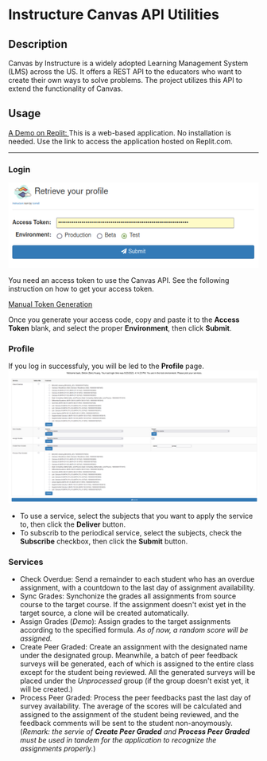 # Instructure Canvas API Utilities
## Description
  Canvas by Instructure is a widely adopted Learning Management System (LMS) across the US. It offers a REST API to the educators who want to create their own ways to solve problems. The project utilizes this API to extend the functionality of Canvas.
## Usage

<a href=https://canvas-api-utility.manifold1985.repl.co target=_blank>A Demo on Replit: </a>
This is a web-based application. No installation is needed. Use the link to access the application hosted on Replit.com.

---
### Login
![Login page](https://github.com/benhuangbmj/canvasApiUtility/blob/826532012c1de939d65b57601614c6b8df8e39db/img/Login.png)

You need an access token to use the Canvas API. See the following instruction on how to get your access token.

[Manual Token Generation](https://canvas.instructure.com/doc/api/file.oauth.html#manual-token-generation)

Once you generate your access code, copy and paste it to the **Access Token** blank, and select the proper **Environment**, then click **Submit**.

### Profile
If you log in successfuly, you will be led to the **Profile** page.
![Profile page](https://github.com/benhuangbmj/canvasApiUtility/blob/826532012c1de939d65b57601614c6b8df8e39db/img/profile.PNG)
- To use a service, select the subjects that you want to apply the service to, then click the **Deliver** button.
- To subscrib to the periodical service, select the subjects, check the **Subscribe** checkbox, then click the **Submit** button.

### Services
- Check Overdue: Send a remainder to each student who has an overdue assignment, with a countdown to the last day of assignment availability.
- Sync Grades: Synchonize the grades all assignments from source course to the target course. If the assignment doesn't exist yet in the target source, a clone will be created automatically.
- Assign Grades (*Demo*): Assign grades to the target assignments according to the specified formula. *As of now, a random score will be assigned.*
- Create Peer Graded: Create an assignment with the designated name under the designated group. Meanwhile, a batch of peer feedback surveys will be generated, each of which is assigned to the entire class except for the student being reviewed. All the generated surveys will be placed under the *Unprocessed* group (if the group doesn't exist yet, it will be created.)
- Process Peer Graded: Process the peer feedbacks past the last day of survey availability. The average of the scores will be calculated and assigned to the assignment of the student being reviewed, and the feedback comments will be sent to the student non-anoymously.<br /> 
(*Remark: the servie of **Create Peer Graded** and **Process Peer Graded** must be used in tandem for the application to recognize the assignments properly.*)